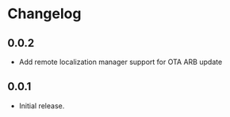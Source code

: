 # Changelog

## 0.0.2

* Add remote localization manager support for OTA ARB update

## 0.0.1

* Initial release.
